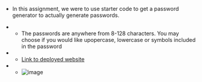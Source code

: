 * In this assignment, we were to use starter code to get a password generator to actually generate passwords.

* * The passwords are anywhere from 8-128 characters. You may choose if you would like upopercase, lowercase or symbols included in the password

* * [Link to deployed website](https://lukesimon32.github.io/Password-Generator/)

* * ![image](https://user-images.githubusercontent.com/84144642/124536042-13315880-ddcc-11eb-9220-2305ca2df7ef.png)